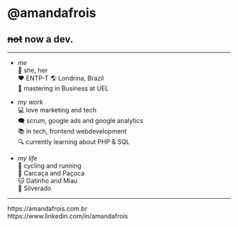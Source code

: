 # @amandafrois 
<h2><s>not</s> now a dev. </h2>

<hr>

-  _me_<br>
:woman: she, her <br>
:heart: ENTP-T
:earth_americas: Londrina, Brazil<br>
:office: mastering in Business at UEL<br>

- _my work_<br>
:computer: love marketing and tech<br>
:left_speech_bubble: scrum, google ads and google analytics<br>
:books: in tech, frontend webdevelopment <br>
:mag: currently learning about PHP & SQL <br>

- _my life_<br>
:mountain_bicyclist: cycling and running<br>
:dog: Carcaça and Paçoca<br>
:cat: Gatinho and Miau<br>
:horse: Silverado<br>

<hr>
https://amandafrois.com.br <br>
https://www.linkedin.com/in/amandafrois
